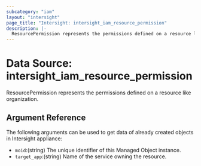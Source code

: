 ```yaml
---
subcategory: "iam"
layout: "intersight"
page_title: "Intersight: intersight_iam_resource_permission"
description: |-
  ResourcePermission represents the permissions defined on a resource like organization.
---
```


# Data Source: intersight_iam_resource_permission
ResourcePermission represents the permissions defined on a resource like organization.
## Argument Reference
The following arguments can be used to get data of already created objects in Intersight appliance:
* `moid`:(string) The unique identifier of this Managed Object instance. 
* `target_app`:(string) Name of the service owning the resource. 

